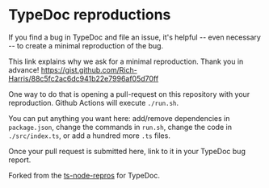 # TypeDoc reproductions

If you find a bug in TypeDoc and file an issue, it's helpful -- even necessary -- to create a minimal reproduction of the bug.

This link explains why we ask for a minimal reproduction. Thank you in advance!
https://gist.github.com/Rich-Harris/88c5fc2ac6dc941b22e7996af05d70ff

One way to do that is opening a pull-request on this repository with your reproduction. Github Actions will execute `./run.sh`.

You can put anything you want here: add/remove dependencies in `package.json`, change the commands in `run.sh`, change the code in `./src/index.ts`,
or add a hundred more `.ts` files.

Once your pull request is submitted here, link to it in your TypeDoc bug report.

Forked from the [ts-node-repros](https://github.com/TypeStrong/ts-node-repros) for TypeDoc.
